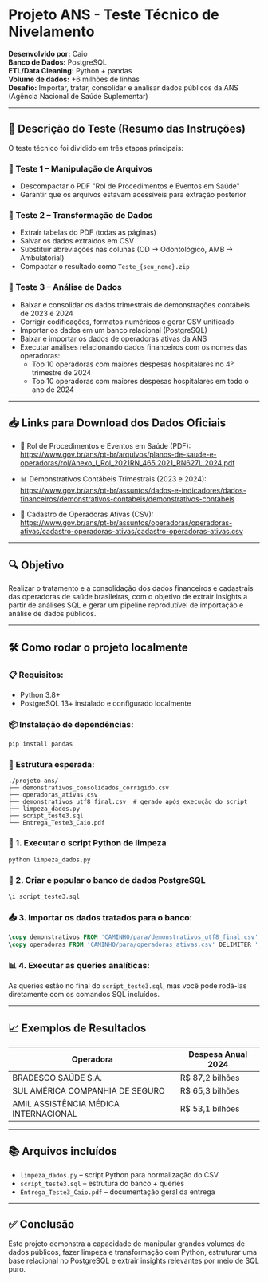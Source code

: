 
# Projeto ANS - Teste Técnico de Nivelamento

**Desenvolvido por:** Caio  
**Banco de Dados:** PostgreSQL  
**ETL/Data Cleaning:** Python + pandas  
**Volume de dados:** +6 milhões de linhas  
**Desafio:** Importar, tratar, consolidar e analisar dados públicos da ANS (Agência Nacional de Saúde Suplementar)

---

## 📄 Descrição do Teste (Resumo das Instruções)

O teste técnico foi dividido em três etapas principais:

### 🔹 Teste 1 – Manipulação de Arquivos
- Descompactar o PDF "Rol de Procedimentos e Eventos em Saúde"
- Garantir que os arquivos estavam acessíveis para extração posterior

### 🔹 Teste 2 – Transformação de Dados
- Extrair tabelas do PDF (todas as páginas)
- Salvar os dados extraídos em CSV
- Substituir abreviações nas colunas (OD → Odontológico, AMB → Ambulatorial)
- Compactar o resultado como `Teste_{seu_nome}.zip`

### 🔹 Teste 3 – Análise de Dados
- Baixar e consolidar os dados trimestrais de demonstrações contábeis de 2023 e 2024
- Corrigir codificações, formatos numéricos e gerar CSV unificado
- Importar os dados em um banco relacional (PostgreSQL)
- Baixar e importar os dados de operadoras ativas da ANS
- Executar análises relacionando dados financeiros com os nomes das operadoras:
  - Top 10 operadoras com maiores despesas hospitalares no 4º trimestre de 2024
  - Top 10 operadoras com maiores despesas hospitalares em todo o ano de 2024

---

## 📥 Links para Download dos Dados Oficiais

- 📄 Rol de Procedimentos e Eventos em Saúde (PDF):  
  https://www.gov.br/ans/pt-br/arquivos/planos-de-saude-e-operadoras/rol/Anexo_I_Rol_2021RN_465.2021_RN627L.2024.pdf

- 📊 Demonstrativos Contábeis Trimestrais (2023 e 2024):  
  https://www.gov.br/ans/pt-br/assuntos/dados-e-indicadores/dados-financeiros/demonstrativos-contabeis/demonstrativos-contabeis

- 🧾 Cadastro de Operadoras Ativas (CSV):  
  https://www.gov.br/ans/pt-br/assuntos/operadoras/operadoras-ativas/cadastro-operadoras-ativas/cadastro-operadoras-ativas.csv

---

## 🔍 Objetivo

Realizar o tratamento e a consolidação dos dados financeiros e cadastrais das operadoras de saúde brasileiras, com o objetivo de extrair insights a partir de análises SQL e gerar um pipeline reprodutível de importação e análise de dados públicos.

---

## 🛠️ Como rodar o projeto localmente

### 📋 Requisitos:
- Python 3.8+
- PostgreSQL 13+ instalado e configurado localmente

### 📦 Instalação de dependências:
```bash
pip install pandas
```

### 📁 Estrutura esperada:
```
./projeto-ans/
├── demonstrativos_consolidados_corrigido.csv
├── operadoras_ativas.csv
├── demonstrativos_utf8_final.csv  # gerado após execução do script
├── limpeza_dados.py
├── script_teste3.sql
└── Entrega_Teste3_Caio.pdf
```

### 🐍 1. Executar o script Python de limpeza
```bash
python limpeza_dados.py
```

### 🐘 2. Criar e popular o banco de dados PostgreSQL
```sql
\i script_teste3.sql
```

### 📤 3. Importar os dados tratados para o banco:
```sql
\copy demonstrativos FROM 'CAMINHO/para/demonstrativos_utf8_final.csv' DELIMITER ',' CSV HEADER;
\copy operadoras FROM 'CAMINHO/para/operadoras_ativas.csv' DELIMITER ';' CSV HEADER ENCODING 'utf8';
```

### 📊 4. Executar as queries analíticas:
As queries estão no final do `script_teste3.sql`, mas você pode rodá-las diretamente com os comandos SQL incluídos.

---

## 📈 Exemplos de Resultados

| Operadora                             | Despesa Anual 2024 |
|--------------------------------------|---------------------|
| BRADESCO SAÚDE S.A.                  | R$ 87,2 bilhões     |
| SUL AMÉRICA COMPANHIA DE SEGURO      | R$ 65,3 bilhões     |
| AMIL ASSISTÊNCIA MÉDICA INTERNACIONAL| R$ 53,1 bilhões     |

---

## 📚 Arquivos incluídos

- `limpeza_dados.py` – script Python para normalização do CSV
- `script_teste3.sql` – estrutura do banco + queries
- `Entrega_Teste3_Caio.pdf` – documentação geral da entrega

---

## ✅ Conclusão

Este projeto demonstra a capacidade de manipular grandes volumes de dados públicos, fazer limpeza e transformação com Python, estruturar uma base relacional no PostgreSQL e extrair insights relevantes por meio de SQL puro.

